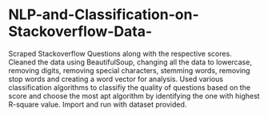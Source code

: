 # NLP-and-Classification-on-Stackoverflow-Data-
Scraped Stackoverflow Questions along with the respective scores. Cleaned the data using BeautifulSoup, changing all the data to lowercase, removing digits, removing special characters, stemming words, removing stop words and creating a word vector for analysis.
Used various classification algorithms to classifiy the quality of questions based on the score and choose the most apt algorithm by identifying the one with highest R-square value.
Import and run with dataset provided.
